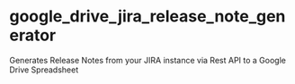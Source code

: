 google_drive_jira_release_note_generator
========================================

Generates Release Notes from your JIRA instance via Rest API to a Google Drive Spreadsheet
